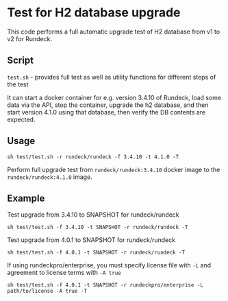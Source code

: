 # Test for H2 database upgrade

This code performs a full automatic upgrade test of H2 database from v1 to v2 for Rundeck.

## Script

`test.sh` - provides full test as well as utility functions for different steps of the test

It can start a docker container for e.g. version 3.4.10 of Rundeck, load some data via the API, 
stop the container, upgrade the h2 database, and then start version 4.1.0 using that database,
then verify the DB contents are expected.

## Usage

`sh test/test.sh -r rundeck/rundeck -f 3.4.10 -t 4.1.0 -T`

Perform full upgrade test from `rundeck/rundeck:3.4.10` docker image to the `rundeck/rundeck:4.1.0` image.

## Example

Test upgrade from 3.4.10 to SNAPSHOT for rundeck/rundeck

`sh test/test.sh -f 3.4.10 -t SNAPSHOT -r rundeck/rundeck -T`

Test upgrade from 4.0.1 to SNAPSHOT for rundeck/rundeck

`sh test/test.sh -f 4.0.1 -t SNAPSHOT -r rundeck/rundeck -T`

If using rundeckpro/enterprise, you must specify license file with `-L` and agreement to license terms
with `-A true`

`sh test/test.sh -f 4.0.1 -t SNAPSHOT -r rundeckpro/enterprise -L path/to/license -A true -T`